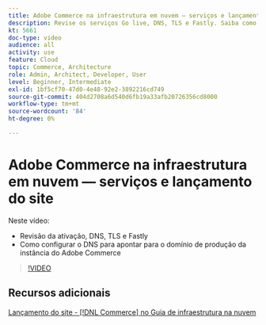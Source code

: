 ```yaml
---
title: Adobe Commerce na infraestrutura em nuvem — serviços e lançamento do site
description: Revise os serviços Go live, DNS, TLS e Fastly. Saiba como configurar o DNS para apontar para o domínio de produção da instância do Adobe Commerce.
kt: 5661
doc-type: video
audience: all
activity: use
feature: Cloud
topic: Commerce, Architecture
role: Admin, Architect, Developer, User
level: Beginner, Intermediate
exl-id: 1bf5cf70-47d0-4e48-92e2-3892216cd749
source-git-commit: 404d2708a6d540d6fb19a33afb20726356cd8000
workflow-type: tm+mt
source-wordcount: '84'
ht-degree: 0%

---
```


# Adobe Commerce na infraestrutura em nuvem — serviços e lançamento do site

Neste vídeo:

- Revisão da ativação, DNS, TLS e Fastly
- Como configurar o DNS para apontar para o domínio de produção da instância do Adobe Commerce

>[!VIDEO](https://video.tv.adobe.com/v/35697?quality=12&learn=on)

## Recursos adicionais

[Lançamento do site - [!DNL Commerce] no Guia de infraestrutura na nuvem](https://experienceleague.adobe.com/docs/commerce-cloud-service/user-guide/launch/overview.html)
